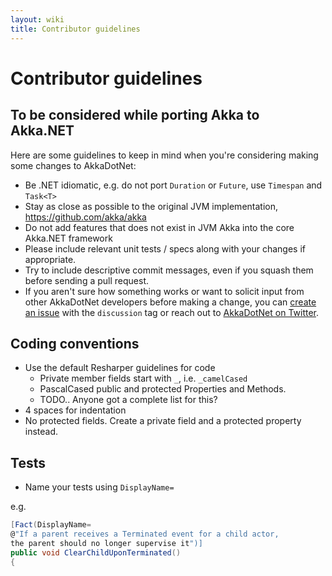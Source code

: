 ```yaml
---
layout: wiki
title: Contributor guidelines
---
```

# Contributor guidelines

## To be considered while porting Akka to Akka.NET

Here are some guidelines to keep in mind when you're considering making some changes to AkkaDotNet:

- Be .NET idiomatic, e.g. do not port `Duration` or `Future`, use `Timespan` and `Task<T>`
- Stay as close as possible to the original JVM implementation, https://github.com/akka/akka
- Do not add features that does not exist in JVM Akka into the core Akka.NET framework
- Please include relevant unit tests / specs along with your changes if appropriate.
- Try to include descriptive commit messages, even if you squash them before sending a pull request.
- If you aren't sure how something works or want to solicit input from other AkkaDotNet developers before making a change, you can [create an issue](https://github.com/akkadotnet/akka.net/issues/new) with the `discussion` tag or reach out to [AkkaDotNet on Twitter](https://twitter.com/AkkaDotNet).

## Coding conventions
- Use the default Resharper guidelines for code
  - Private member fields start with `_`, i.e. `_camelCased`
  - PascalCased public and protected Properties and Methods.
  - TODO.. Anyone got a complete list for this?
- 4 spaces for indentation
- No protected fields. Create a private field and a protected property instead.

## Tests

- Name your tests using `DisplayName=`

e.g.

```csharp
[Fact(DisplayName=
@"If a parent receives a Terminated event for a child actor, 
the parent should no longer supervise it")]
public void ClearChildUponTerminated()
{
```